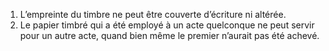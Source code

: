 1) L’empreinte du timbre ne peut être couverte d’écriture ni altérée.
2) Le papier timbré qui a été employé à un acte quelconque ne peut servir pour un
autre acte, quand bien même le premier n’aurait pas été achevé.